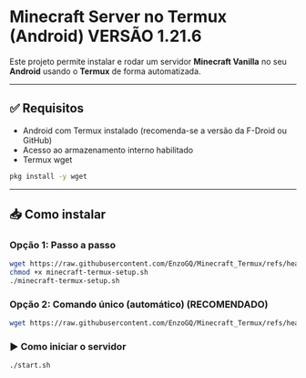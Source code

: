 # Minecraft Server no Termux (Android) VERSÃO 1.21.6

Este projeto permite instalar e rodar um servidor **Minecraft Vanilla** no seu **Android** usando o **Termux** de forma automatizada.


---

## ✅ Requisitos
- Android com Termux instalado (recomenda-se a versão da F-Droid ou GitHub)
- Acesso ao armazenamento interno habilitado
- Termux wget
```bash
pkg install -y wget
```

---

## 📥 Como instalar

### Opção 1: Passo a passo

```bash
wget https://raw.githubusercontent.com/EnzoGQ/Minecraft_Termux/refs/heads/main/minecraft-termux-setup.sh
chmod +x minecraft-termux-setup.sh
./minecraft-termux-setup.sh
```

### Opção 2: Comando único (automático) (RECOMENDADO)

```bash
wget https://raw.githubusercontent.com/EnzoGQ/Minecraft_Termux/refs/heads/main/minecraft-termux-setup.sh -O minecraft-termux-setup.sh && chmod +x minecraft-termux-setup.sh && ./minecraft-termux-setup.sh
```

### ▶ Como iniciar o servidor

```bash
./start.sh

